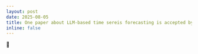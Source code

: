 ```yaml
---
layout: post
date: 2025-08-05
title: One paper about LLM-based time sereis forecasting is accepted by CIKM 2025.
inline: false
---
```

:memo: 
